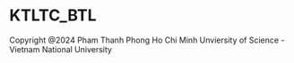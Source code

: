 # KTLTC_BTL


Copyright @2024 
Pham Thanh Phong 
Ho Chi Minh Unviersity of Science - Vietnam National University
